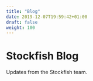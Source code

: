 ```yaml
---
title: "Blog"
date: 2019-12-07T19:59:42+01:00
draft: false
weight: 100
---
```

# Stockfish Blog
Updates from the Stockfish team.
